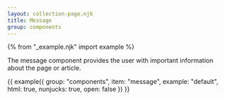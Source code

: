 ```yaml
---
layout: collection-page.njk
title: Message
group: components
---
```


{% from "_example.njk" import example %}

The message component provides the user with important information about the page or article.

{{ example({ group: "components", item: "message", example: "default", html: true, nunjucks: true, open: false }) }}

